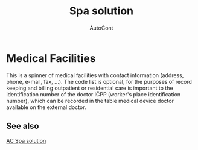 ﻿---
    title: "Spa solution"
    author: AutoCont
    ms.date: 04/30/2018
    ms.topic: article
    ms.prod: dynamics-nav-2017
    ms.contentlocale: en
    ms.lasthandoff: 04/30/2018
---

# Medical Facilities

This is a spinner of medical facilities with contact information (address, phone, e-mail, fax, ...). The code list is optional, for the purposes of record keeping and billing outpatient or residential care is important to the identification number of the doctor IČPP (worker's place identification number), which can be recorded in the table medical device doctor available on the external doctor. 


## <a name="see-also"></a>See also
[AC Spa solution](ac-spa-solution.md)